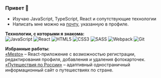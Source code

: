 ### Привет 👋 

- Изучаю JavaScript, TypeScript, React и сопутствующие технологии
- Написать мне можно на [почту](mailto:cheperish@mail.ru), указанную в профиле.


**Технологии, с которыми я знакома:**  
![JavaScript](https://img.shields.io/badge/javascript-%23323330.svg?style=for-the-badge&logo=javascript&logoColor=%23F7DF1E)
![React](https://img.shields.io/badge/react-%2320232a.svg?style=for-the-badge&logo=react&logoColor=%2361DAFB)
![HTML5](https://img.shields.io/badge/html5-%23E34F26.svg?style=for-the-badge&logo=html5&logoColor=white)
![CSS3](https://img.shields.io/badge/css3-%231572B6.svg?style=for-the-badge&logo=css3&logoColor=white)
![SASS](https://img.shields.io/badge/SASS-hotpink.svg?style=for-the-badge&logo=SASS&logoColor=white)
![Webpack](https://img.shields.io/badge/webpack-%238DD6F9.svg?style=for-the-badge&logo=webpack&logoColor=black)
![Git](https://img.shields.io/badge/git-%23F05033.svg?style=for-the-badge&logo=git&logoColor=white)

**Избранные работы:**  
[«Mesto»](https://encors.github.io/react-mesto-auth/) – React-приложение с возможностью регистрации, редактирования профиля, добавления и удаления фотокарточек.
[«Путешествия по России»](https://encors.github.io/russian-travel/) – адаптивный одностраничный информационный сайт о путешествиях по стране.
